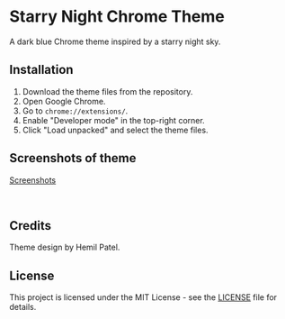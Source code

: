 # Starry Night Chrome Theme

A dark blue Chrome theme inspired by a starry night sky.

## Installation

1. Download the theme files from the repository.
2. Open Google Chrome.
3. Go to `chrome://extensions/`.
4. Enable "Developer mode" in the top-right corner.
5. Click "Load unpacked" and select the theme files.

## Screenshots of theme

[Screenshots](https://drive.google.com/drive/folders/16RmS3-Xp_QNe9DE4sYfVjJ0_m_PJd4sR?usp=sharing)

</br>

## Credits

Theme design by Hemil Patel.

## License

This project is licensed under the MIT License - see the [LICENSE](LICENSE) file for details.
